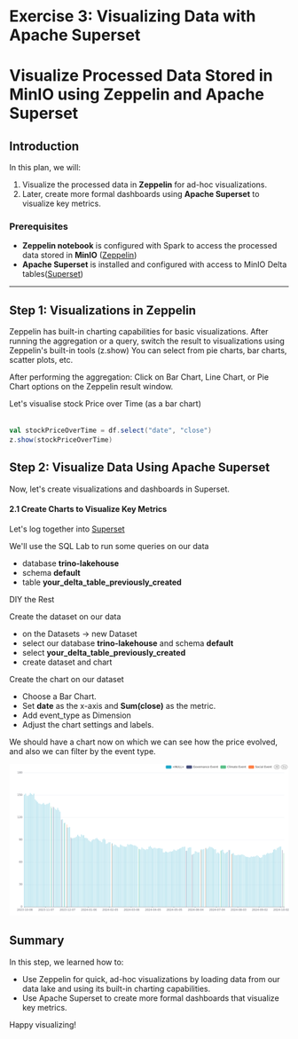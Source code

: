 # Exercise 3: Visualizing Data with Apache Superset

# Visualize Processed Data Stored in MinIO using Zeppelin and Apache Superset

## Introduction

In this plan, we will:

1. Visualize the processed data in **Zeppelin** for ad-hoc visualizations.
2. Later, create more formal dashboards using **Apache Superset** to visualize key metrics.

### Prerequisites

- **Zeppelin notebook** is configured with Spark to access the processed data stored in **MinIO** ([Zeppelin](https://zeppelin.dev1.kubelake.com))
- **Apache Superset** is installed and configured with access to MinIO Delta tables([Superset](https://superset.dev1.kubelake.com))


---

## Step 1: Visualizations in Zeppelin

Zeppelin has built-in charting capabilities for basic visualizations.
After running the aggregation or a query, switch the result to visualizations using Zeppelin's built-in tools (z.show)
You can select from pie charts, bar charts, scatter plots, etc.

After performing the aggregation:
Click on Bar Chart, Line Chart, or Pie Chart options on the Zeppelin result window.

Let's visualise stock Price over Time (as a bar chart)

```scala

val stockPriceOverTime = df.select("date", "close")
z.show(stockPriceOverTime)
```

## Step 2: Visualize Data Using Apache Superset

Now, let's create visualizations and dashboards in Superset.
#### 2.1 Create Charts to Visualize Key Metrics

Let's log together into [Superset](https://superset.dev1.kubelake.com)

We'll use the SQL Lab to run some queries on our data 

- database **trino-lakehouse**
- schema **default**
- table **your_delta_table_previously_created**

DIY the Rest


Create the dataset on our data

- on the Datasets -> new Dataset
- select our database **trino-lakehouse** and schema **default**
- select  **your_delta_table_previously_created**
- create dataset and chart

Create the chart on our dataset

- Choose a Bar Chart.
- Set **date**  as the x-axis and **Sum(close)** as the metric.
- Add event_type as Dimension
- Adjust the chart settings and labels.


We should have a chart now on which we can see how the price evolved, and also we can filter by the event type.

![chart](../../img/stock_price_chart.png)

## Summary

In this step, we learned how to:

- Use Zeppelin for quick, ad-hoc visualizations by loading data from our data lake and using its built-in charting capabilities.
- Use Apache Superset to create more formal dashboards that visualize key metrics.

Happy visualizing!
